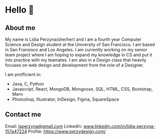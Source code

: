 # Hello 👋

<!--
**laperzyna/laperzyna** is a ✨ _special_ ✨ repository because its `README.md` (this file) appears on your GitHub profile.

Here are some ideas to get you started:

- 🔭 I’m currently working on ...
- 🌱 I’m currently learning ...
- 👯 I’m looking to collaborate on ...
- 🤔 I’m looking for help with ...
- 💬 Ask me about ...
- 📫 How to reach me: ...
- 😄 Pronouns: ...
- ⚡ Fun fact: ...
-->

## About me
My name is Lidia Perzyna(she/her) and I am a fourth year Computer Science and Design student at the University of San Francisco. I am based in San Fransisco and Los Angeles. I am currently working on my senior team project where I am hoping to expand my knowledge in CS and put it into practice with my teamates. I am also in a Design class that heavily focuses on web design and development from the role of a Designer. 

I am profficient in: 
  - Java, C, Python
  - Javascript, React, MongoDB, Mongoose, SQL, HTML, CSS, Bootstrap, Mern
  - Photoshop, Illustrator, InDesign, Figma, SquareSpace

## Contact me
Email: laperzyna@gmail.com
LinkedIn: www.linkedin.com/in/lidia-perzyna-157a47224
Profile: https://www.perzydesign.com/
